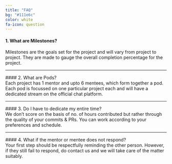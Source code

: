 ```yaml
---
title: "FAQ"
bg: "#111e6c"
color: white
fa-icon: question
---
```


#### 1. What are Milestones?<br/>
Milestones are the goals set for the project and will vary from project to project. They are made to gauge the overall completion percentage for the project.
<hr>
#### 2. What are Pods?<br/>
Each project has 1 mentor and upto 6 mentees, which form together a pod. Each pod is focussed on one particular project each and will have a dedicated stream on the official chat platform.
<hr>
#### 3. Do I have to dedicate my entire time?<br/>
We don’t score on the basis of no. of hours contributed but rather through the quality of your commits & PRs. You can work according to your preferences and schedule.
<hr>    
#### 4. What if the mentor or mentee does not respond?<br/>
Your first step should be respectfully reminding the other person. However, if they still fail to respond, do contact us and we will take care of the matter suitably.


